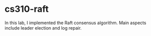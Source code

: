 # cs310-raft

In this lab, I implemented the Raft consensus algorithm. Main aspects include leader election and log repair.
